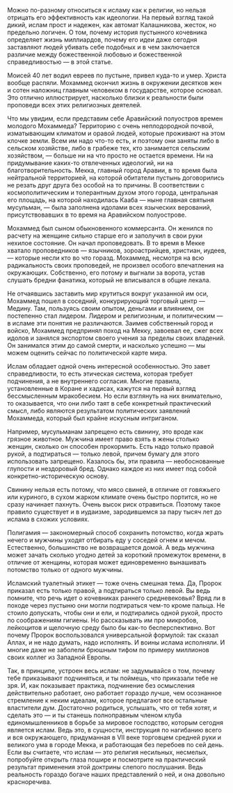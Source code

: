 Можно по-разному относиться к исламу как к религии, но нельзя отрицать его эффективность как идеологии. На первый взгляд такой дикий, ислам прост и надежен, как автомат Калашникова, жесток, но предельно логичен. О том, почему история пустынного кочевника определяет жизнь миллиардов, почему его идеи даже сегодня заставляют людей убивать себе подобных и в чем заключается различие между божественной любовью и божественной справедливостью — в этой статье.

Моисей 40 лет водил евреев по пустыне, привел куда-то и умер. Христа вообще распяли. Мохаммед окончил жизнь в окружении десятков жен и сотен наложниц главным человеком в государстве, которое основал. Это отлично иллюстрирует, насколько близки к реальности были проповеди всех этих религиозных деятелей.

Что мы увидим, если представим себе Аравийский полуостров времен молодого Мохаммеда? Территорию с очень неплодородной почвой, изматывающим климатом и оравой людей, которые проживают на этом клочке земли. Всем им надо что-то есть, и поэтому они заняты либо в сельском хозяйстве, либо в грабеже тех, кто занимается сельским хозяйством, — больше ни на что просто не остается времени. Ни на придумывание каких-то отвлеченных идеологий, ни на благотворительность. Мекка, главный город Аравии, в то время была нейтральной территорией, на которой обитатели пустынь договорились не резать друг друга без особой на то причины. В соответствии с космополитическим и толерантным духом этого города, центральная его площадь, на которой находилась Кааба — ныне главная святыня мусульман, — была заполнена идолами всех языческих верований, присутствовавших в то время на Аравийском полуострове.

Мохаммед был сыном обыкновенного коммерсанта. Он женился по расчету на женщине сильно старше его и заполучил в свои руки нехилое состояние. Он начал проповедовать. В то время в Мекке хватало проповедников — язычников, зороастрийцев, христиан, иудеев, — которые несли кто во что горазд. Мохаммед, несмотря на всю радикальность своих проповедей, не произвел особого впечатления на окружающих. Собственно, его потому и выгнали за ворота, устав слушать бредни фанатика, который не вписывался в общие лекала.

Не отчаявшись заставить мир крутиться вокруг указанной им оси, Мохаммед пошел в соседний, конкурирующий торговый центр — Медину. Там, пользуясь своим опытом, деньгами и влиянием, он постепенно стал лидером. Лидером и религиозным, и политическим — в исламе эти понятия не различаются. Заимев собственный город и войско, Мохаммед предпринял поход на Мекку, завоевал ее, сжег всех идолов и занялся экспортом своего учения за пределы своих владений. Он занимался этим до самой смерти, и насколько успешно — мы можем оценить сейчас по политической карте мира.

Ислам обладает одной очень интересной особенностью. Это завет справедливости, то есть этическая система, которая требует подчинения, а не внутреннего согласия. Многие правила, установленные в Коране и хадисах, кажутся на первый взгляд бессмысленным мракобесием. Но если взглянуть на них внимательно, то оказывается, что они либо таят в себе конкретный практический смысл, либо являются результатом политических заявлений Мохаммеда, который был крайне искусным интриганом.

Например, мусульманам запрещено есть свинину, это вроде как грязное животное. Мужчина имеет право взять в жены столько женщин, сколько он способен прокормить. Есть надо только правой рукой, а подтираться — только левой, причем бумагу для этого использовать запрещено. Казалось бы, эти правила — необоснованные глупости и нездоровый бред. Однако каждое из них имеет под собой конкретно-историческую основу.

Свинину нельзя есть потому, что мясо свиней, в отличие от говяжьего или куриного, в сухом жарком климате очень быстро портится, но не сразу начинает пахнуть. Очень высок риск отравиться. Поэтому такое правило существует и в иудаизме, зародившемся за пару тысяч лет до ислама в схожих условиях.

Полигамия — закономерный способ сохранить потомство, когда жрать нечего и мужчины уходят отбирать еду у соседей огнем и мечом. Естественно, большинство не возвращается домой. А ведь мужчина может зачать сколько угодно детей за короткий промежуток времени, в отличие от женщины, которая может единовременно вынашивать потомство только от одного мужчины.

Исламский туалетный этикет — тоже очень смешная тема. Да, Пророк приказал есть только правой, а подтираться только левой. Вы ведь помните, что речь идет о кочевниках раннего средневековья? Вряд ли в походе через пустыню они могли подтираться чем-то кроме пальца. Не стоило допускать, чтобы они и ели, и подтирались одной рукой, просто по соображениям гигиены. Но рассказывать им про микробов, лейкоцитов и щелочную среду было бы как-то бесперспективно. Вот почему Пророк воспользовался универсальной формулой: так сказал Аллах, и не надо думать, надо исполнять. И воины ислама исполняли. И многие даже не заболели брюшным тифом по примеру миллионов своих коллег из Западной Европы.

Так, в принципе, устроен весь ислам: не задумывайся о том, почему тебе приказывают подчиняться, и ты поймешь, что приказали тебе не зря. И, как показывает практика, подчинение без осмысления действительно работает, оно работает гораздо лучше, чем осознанное стремление к неким идеалам, которое предлагают все остальные властители дум. Достаточно родиться, услышать, что от тебя хотят, и сделать это — и ты станешь полноправным членом клуба единомышленников в борьбе за мировое господство, которым сегодня является ислам. Ведь это, в сущности, инструкция по нагибанию всего и вся окружающего, придуманная в VII веке торговцем средней руки и великого ума в городе Мекка, и работающая без перебоев по сей день. Если вы считаете, что ислам — это религия несильных, несмелых, попробуйте открыть глаза пошире и посмотрите на практический результат применения этой доктрины слепого послушания. Ведь реальность гораздо богаче наших представлений о ней, и она довольно красноречива.
